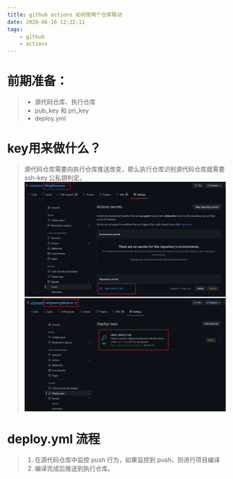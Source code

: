 ```yaml
---
title: github actions 如何使两个仓库联动
date: 2020-06-16 12:32:11
tags: 
	- github
    - actions 
---
```


<!-- more -->

# 前期准备：
>  - 源代码仓库、执行仓库
>  - pub_key 和 pri_key
>  - deploy.yml

# key用来做什么？

> 源代码仓库需要向执行仓库推送改变，那么执行仓库识别源代码仓库就需要 ssh-key 公私钥判定。
![source](cicd/pri_key.png)
![source](cicd/pub_key.png)

# deploy.yml 流程
> 1. 在源代码仓库中监控 push 行为，如果监控到 push，则进行项目编译
> 2. 编译完成后推送到执行仓库。